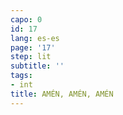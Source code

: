 ```yaml
---
capo: 0
id: 17
lang: es-es
page: '17'
step: lit
subtitle: ''
tags:
- int
title: AMÉN, AMÉN, AMÉN
---
```

